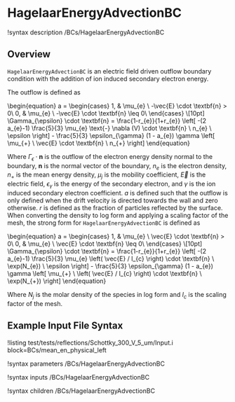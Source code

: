 # HagelaarEnergyAdvectionBC

!syntax description /BCs/HagelaarEnergyAdvectionBC

## Overview

`HagelaarEnergyAdvectionBC` is an electric field driven outflow boundary condition with the addition of ion induced secondary electron energy.

The outflow is defined as

\begin{equation}
a =
\begin{cases}
1, & \mu_{e} \ -\vec{E} \cdot \textbf{n} > 0\\
0, & \mu_{e} \ -\vec{E} \cdot \textbf{n} \leq 0\\
\end{cases} \\[10pt]
\Gamma_{\epsilon} \cdot \textbf{n} = \frac{1-r_{e}}{1+r_{e}} \left[ -(2 a_{e}-1) \frac{5}{3}  \mu_{e} \text{-} \nabla (V) \cdot \textbf{n} \ n_{e} \ \epsilon \right] - \frac{5}{3} \epsilon_{\gamma} (1 - a_{e}) \gamma \left[ \mu_{+} \ 
\vec{E}
\cdot \textbf{n} \ n_{+} \right]
\end{equation}


Where $\Gamma_{\epsilon} \cdot \textbf{n}$ is the outflow of the electron energy density normal to the boundary, $\textbf{n}$ is the normal vector of the boundary, $n_{e}$ is the electron density, $n_{+}$ is the mean energy density, $\mu_{j}$ is the mobility coefficient, $\vec{E}$ is the electric field, $\epsilon_{\gamma}$ is the energy of the secondary electron, and $\gamma$ is the ion induced secondary electron coefficient. $a$ is defined such that the outflow is only defined when the drift velocity is directed towards the wall and zero otherwise. $r$ is defined as the fraction of particles reflected by the surface. When converting the density to log form and applying a scaling
factor of the mesh, the strong form for `HagelaarEnergyAdvectionBC` is defined as

\begin{equation}
a =
\begin{cases}
1, & \mu_{e} \ \vec{E} \cdot \textbf{n} > 0\\
0, & \mu_{e} \ \vec{E} \cdot \textbf{n} \leq 0\\
\end{cases} \\[10pt]
\Gamma_{\epsilon} \cdot \textbf{n} = \frac{1-r_{e}}{1+r_{e}} \left[ -(2 a_{e}-1) \frac{5}{3}  \mu_{e}
\left( 
\vec{E} / l_{c}
\right) 
  \cdot \textbf{n} \ \exp(N_{e}) \ \epsilon \right] - \frac{5}{3} \epsilon_{\gamma} (1 - a_{e}) \gamma \left[ \mu_{+} \ 
 \left( 
 \vec{E} / l_{c}
 \right)
  \cdot \textbf{n} \ \exp(N_{+}) \right]
\end{equation}

Where $N_{j}$ is the molar density of the species in log form and
$l_{c}$ is the scaling factor of the mesh.

## Example Input File Syntax


!listing test/tests/reflections/Schottky_300_V_5_um/Input.i block=BCs/mean_en_physical_left

!syntax parameters /BCs/HagelaarEnergyAdvectionBC

!syntax inputs /BCs/HagelaarEnergyAdvectionBC

!syntax children /BCs/HagelaarEnergyAdvectionBC
